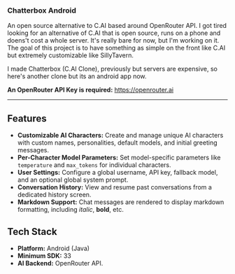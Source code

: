### Chatterbox Android

An open source alternative to C.AI based around OpenRouter API. I got tired looking for an alternative of C.AI that is open source, runs on a phone and doens't cost a whole server. It's really bare for now, but I'm working on it. The goal of this project is to have something as simple on the front like C.AI but extremely customizable like SillyTavern.

I made Chatterbox (C.AI Clone), previously but servers are expensive, so here's another clone but its an android app now.

**An OpenRouter API Key is required:** https://openrouter.ai

---

## Features

* **Customizable AI Characters:** Create and manage unique AI characters with custom names, personalities, default models, and initial greeting messages.
* **Per-Character Model Parameters:** Set model-specific parameters like `temperature` and `max_tokens` for individual characters.
* **User Settings:** Configure a global username, API key, fallback model, and an optional global system prompt.
* **Conversation History:** View and resume past conversations from a dedicated history screen.
* **Markdown Support:** Chat messages are rendered to display markdown formatting, including *italic*, **bold**, etc.

## Tech Stack

* **Platform:** Android (Java)
* **Minimum SDK:** 33
* **AI Backend:** OpenRouter API.
